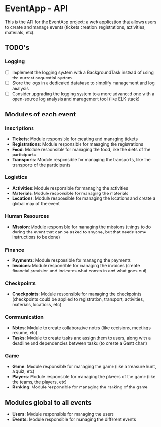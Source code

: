 # EventApp - API

This is the API for the EventApp project: a web application that allows users to create and manage events (tickets creation, registrations, activities, materials, etc).

## TODO's

### Logging

- [ ] Implement the logging system with a BackgroundTask instead of using the current sequential system
- [ ] Store the logs in a dedicated database to simplify management and log analysis
- [ ] Consider upgrading the logging system to a more advanced one with a open-source log analysis and management tool (like ELK stack)

## Modules of each event

### Inscriptions

- **Tickets**: Module responsible for creating and managing tickets
- **Registrations**: Module responsible for managing the registrations
- **Food**: Module responsible for managing the food, like the diets of the participants
- **Transports**: Module responsible for managing the transports, like the transports of the participants

### Logistics

- **Activities**: Module responsible for managing the activities
- **Materials**: Module responsible for managing the materials
- **Locations**: Module responsible for managing the locations and create a global map of the event

### Human Resources

- **Mission**: Module responsible for managing the missions (things to do during the event that can be asked to anyone, but that needs some instructions to be done)

### Finance

- **Payments**: Module responsible for managing the payments
- **Invoices**: Module responsible for managing the invoices (create financial prevision and indicates what comes in and what goes out)

### Checkpoints

- **Checkpoints**: Module responsible for managing the checkpoints (checkpoints could be applied to registration, transport, activities, materials, locations, etc)

### Communication

- **Notes**: Module to create collaborative notes (like decisions, meetings resume, etc)
- **Tasks**: Module to create tasks and assign them to users, along with a deadline and dependencies between tasks (to create a Gantt chart)

### Game

- **Game**: Module responsible for managing the game (like a treasure hunt, a quiz, etc)
- **Players**: Module responsible for managing the players of the game (like the teams, the players, etc)
- **Ranking**: Module responsible for managing the ranking of the game

## Modules global to all events

- **Users**: Module responsible for managing the users
- **Events**: Module responsible for managing the different events
